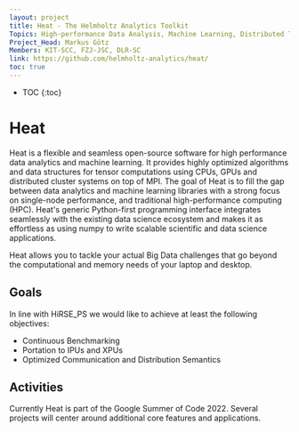 ```yaml
---
layout: project
title: Heat - The Helmholtz Analytics Toolkit
Topics: High-performance Data Analysis, Machine Learning, Distributed Tensors, Python, MPI, GPU
Project_Head: Markus Götz
Members: KIT-SCC, FZJ-JSC, DLR-SC
link: https://github.com/helmholtz-analytics/heat/
toc: true
---
```


- TOC
{:toc}

# Heat

Heat is a flexible and seamless open-source software for high performance data analytics and machine learning. It provides highly optimized algorithms and data structures for tensor computations using CPUs, GPUs and distributed cluster systems on top of MPI. The goal of Heat is to fill the gap between data analytics and machine learning libraries with a strong focus on single-node performance, and traditional high-performance computing (HPC). Heat's generic Python-first programming interface integrates seamlessly with the existing data science ecosystem and makes it as effortless as using numpy to write scalable scientific and data science applications.

Heat allows you to tackle your actual Big Data challenges that go beyond the computational and memory needs of your laptop and desktop.

## Goals

In line with HiRSE_PS we would like to achieve at least the following objectives:

* Continuous Benchmarking
* Portation to IPUs and XPUs
* Optimized Communication and Distribution Semantics

## Activities

Currently Heat is part of the Google Summer of Code 2022. Several projects will center around additional core features and applications.

